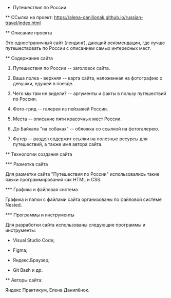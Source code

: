 * Путешествия по России

** ССылка на проект:
https://alena-danilionak.github.io/russian-travel/index.html


** Описание проекта

Это одностраничный сайт (лендинг), дающий рекомендации, где лучше путешествовать по России с описанием самых интересных мест.


** Содержание сайта

1. Путешествия по России -- заголовок сайта.

2. Ваша полка - верхняя -- карта сайта, наложенная на фотографию с девушки, едущей в поезде.

3. Чего мы там не видели? -- аргументы и факты в пользу путешествий по России.

4. Фото-грид -- галерея из пейзажей России.

5. Места -- описание пяти красочных мест России.

6. До Байкала "на собаках" -- обложка со ссылкой на фотогалерею.

7. Футер -- раздел содержит ссылки на полезные ресурсы для путешествий, а также имя автора сайта.


** Технологии создания сайта

*** Разметка сайта

Для разметки сайта "Путешествия по России" использовались такие языки программирования как HTML и CSS.


*** Графика и файловая система

Графика и папки с файлами сайта организованы по файловой системе Nested.


*** Программы и инструменты

Для разработки сайта использованы следующие программы и инструменты:

- Visual Studio Code;

- Figma;

- Яндекс.Браузер;

- Git Bash и др.


** Авторы сайта:

Яндекс Практикум, Елена Данилёнок.


